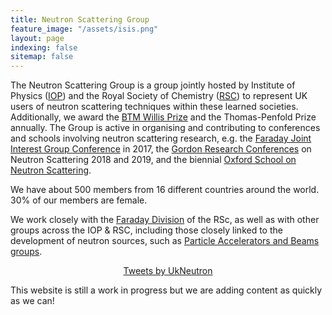 ```yaml
---
title: Neutron Scattering Group
feature_image: "/assets/isis.png"
layout: page
indexing: false
sitemap: false
---
```


The Neutron Scattering Group is a group jointly hosted by Institute of Physics ([IOP](https://www.iop.org/))  and the Royal Society of Chemistry ([RSC](https://www.rsc.org/)) to represent UK users of neutron scattering techniques within these learned societies. Additionally, we award the [BTM Willis Prize](./willis) and the Thomas-Penfold Prize annually. The Group is active in organising and contributing to conferences and schools involving neutron scattering research, e.g. the [Faraday Joint Interest Group Conference](https://warwick.ac.uk/fac/sci/chemistry/news/events/faraday2017/) in 2017, the [Gordon Research Conferences](https://www.grc.org/neutron-scattering-conference/) on Neutron Scattering 2018 and 2019, and the biennial [Oxford School on Neutron Scattering](https://www.oxfordneutronschool.org/).

We have about 500 members from 16 different countries around the world. 30% of our members are female. 

We work closely with the [Faraday Division](https://www.rsc.org/Membership/Networking/InterestGroups/FaradayDivision/) of the RSc, as well as with other groups across the IOP & RSC, including those closely linked to the development of neutron sources, such as [Particle Accelerators and Beams groups](http://www.iop.org/activity/groups/subject/pab/). 

<center><a class="twitter-timeline" data-width="350" data-height="500" data-theme="light" href="https://twitter.com/UkNeutron?ref_src=twsrc%5Etfw">Tweets by UkNeutron</a> <script async src="https://platform.twitter.com/widgets.js" charset="utf-8"></script></center>

This website is still a work in progress but we are adding content as quickly as we can!

